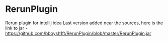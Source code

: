 RerunPlugin
===========

Rerun plugin for intellij idea
Last version added near the sources, here is the link to jar - https://github.com/bboysh1ft/RerunPlugin/blob/master/RerunPlugin.jar